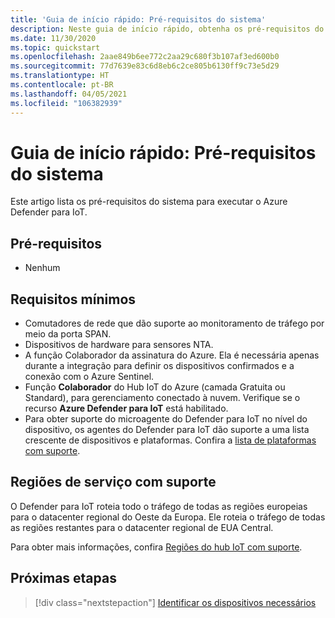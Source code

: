 ```yaml
---
title: 'Guia de início rápido: Pré-requisitos do sistema'
description: Neste guia de início rápido, obtenha os pré-requisitos do sistema necessários para executar o Azure Defender para IoT.
ms.date: 11/30/2020
ms.topic: quickstart
ms.openlocfilehash: 2aae849b6ee772c2aa29c680f3b107af3ed600b0
ms.sourcegitcommit: 77d7639e83c6d8eb6c2ce805b6130ff9c73e5d29
ms.translationtype: HT
ms.contentlocale: pt-BR
ms.lasthandoff: 04/05/2021
ms.locfileid: "106382939"
---
```

# <a name="quickstart-system-prerequisites"></a>Guia de início rápido: Pré-requisitos do sistema

Este artigo lista os pré-requisitos do sistema para executar o Azure Defender para IoT.

## <a name="prerequisites"></a>Pré-requisitos

- Nenhum

## <a name="minimum-requirements"></a>Requisitos mínimos

- Comutadores de rede que dão suporte ao monitoramento de tráfego por meio da porta SPAN.
- Dispositivos de hardware para sensores NTA.
- A função Colaborador da assinatura do Azure. Ela é necessária apenas durante a integração para definir os dispositivos confirmados e a conexão com o Azure Sentinel.
- Função **Colaborador** do Hub IoT do Azure (camada Gratuita ou Standard), para gerenciamento conectado à nuvem. Verifique se o recurso **Azure Defender para IoT** está habilitado.
- Para obter suporte do microagente do Defender para IoT no nível do dispositivo, os agentes do Defender para IoT dão suporte a uma lista crescente de dispositivos e plataformas. Confira a [lista de plataformas com suporte](how-to-deploy-agent.md).

## <a name="supported-service-regions"></a>Regiões de serviço com suporte

O Defender para IoT roteia todo o tráfego de todas as regiões europeias para o datacenter regional do Oeste da Europa. Ele roteia o tráfego de todas as regiões restantes para o datacenter regional de EUA Central.

Para obter mais informações, confira [Regiões do hub IoT com suporte](https://azure.microsoft.com/global-infrastructure/services/?products=iot-hub).

## <a name="next-steps"></a>Próximas etapas

> [!div class="nextstepaction"]
> [Identificar os dispositivos necessários](how-to-identify-required-appliances.md)
